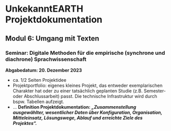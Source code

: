 # UnkekanntEARTH Projektdokumentation
## Modul 6: Umgang mit Texten
### Seminar: Digitale Methoden für die empirische (synchrone und diachrone) Sprachwissenschaft
**Abgabedatum: 20. Dezember 2023**
- ca. 1/2 Seiten Projektidee
- Projektportfolio: eigenes kleines Projekt, das entweder exemplarischen Charakter hat oder zu einer tatsächlich geplanten Studie (z.B. Semester- oder Abschlussarbeit) passt. Die technische Infrastruktur wird durch bspw. Tabellen aufzeigt.
- ...
**Definition Projektdokumentation: *„Zusammenstellung ausgewählter, wesentlicher Daten über Konfiguration, Organisation, Mitteleinsatz, Lösungswege, Ablauf und erreichte Ziele des Projektes“.***
